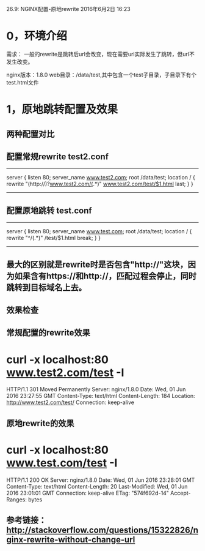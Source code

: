 26.9: NGINX配置-原地rewrite
2016年6月2日
16:23
 
0，环境介绍
=========================================
需求：
一般的rewrite是跳转后url会改变，现在需要url实际发生了跳转，但url不发生改变。
 
nginx版本：1.8.0
web目录：/data/test,其中包含一个test子目录，子目录下有个test.html文件
  
1，原地跳转配置及效果
==========================================
## 两种配置对比
## 配置常规rewrite test2.conf
******************************
server {
    listen       80;
    server_name  www.test2.com;
    root           /data/test;
    location / {
        rewrite "(http://)?www.test2.com/(.*)" www.test2.com/test/$1.html last;
    }
}
******************************
 
## 配置原地跳转 test.conf
******************************
server {
    listen       80;
    server_name  www.test.com;
    root           /data/test;
    location / {
        rewrite "^/(.*)" /test/$1.html break;
    }
}
******************************
 
## 最大的区别就是rewrite时是否包含"http://"这块，因为如果含有https://和http://，匹配过程会停止，同时跳转到目标域名上去。
 
 
## 效果检查
## 常规配置的rewrite效果
# curl -x localhost:80 www.test2.com/test -I
HTTP/1.1 301 Moved Permanently
Server: nginx/1.8.0
Date: Wed, 01 Jun 2016 23:27:55 GMT
Content-Type: text/html
Content-Length: 184
Location: http://www.test2.com/test/
Connection: keep-alive
 
## 原地rewrite的效果
# curl -x localhost:80 www.test.com/test -I
HTTP/1.1 200 OK
Server: nginx/1.8.0
Date: Wed, 01 Jun 2016 23:28:01 GMT
Content-Type: text/html
Content-Length: 20
Last-Modified: Wed, 01 Jun 2016 23:01:01 GMT
Connection: keep-alive
ETag: "574f692d-14"
Accept-Ranges: bytes
 
## 参考链接：http://stackoverflow.com/questions/15322826/nginx-rewrite-without-change-url 
 
 
 
